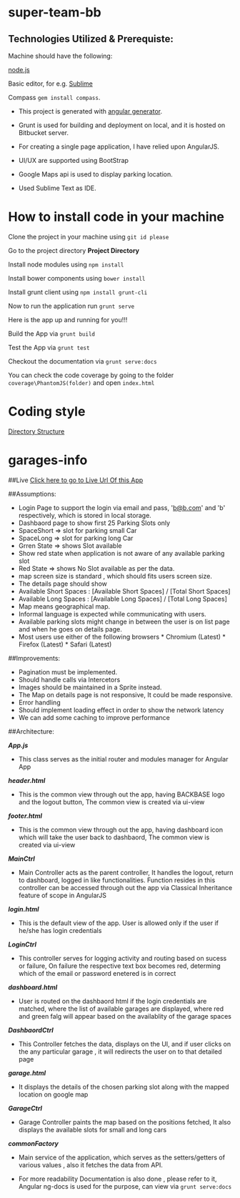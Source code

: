 # super-team-bb



## Technologies Utilized & Prerequiste:

Machine should have the following: 

[node.js](https://nodejs.org/)

Basic editor, for e.g. [Sublime](https://www.sublimetext.com/)

Compass ``gem install compass``.

* This project is generated with [angular generator](https://github.com/yeoman/generator-angular).
 
* Grunt is used for building and deployment on local, and it is hosted on Bitbucket server.
 
* For creating a single page application, I have relied upon AngularJS.
 
* UI/UX are supported using BootStrap
 
* Google Maps api is used to display parking location.
 
* Used Sublime Text as IDE.

# How to install code in your machine

Clone the project in your machine using ``git id please``

Go to the project directory **Project Directory**

Install node modules using ``npm install``

Install bower components using ``bower install``

Install grunt client using ``npm install grunt-cli``

Now to run the application run ``grunt serve``

Here is the app up and running for you!!!

Build the App via `` grunt build ``

Test the App via `` grunt test ``

Checkout the documentation via `` grunt serve:docs ``


You can check the code coverage by going to the folder `` coverage\PhantomJS(folder) `` and open `` index.html ``


# Coding style

[Directory Structure ](https://scotch.io/tutorials/angularjs-best-practices-directory-structure#a-better-structure-and-foundation)


# garages-info

##Live
[Click here to go to Live Url Of this App](http://mohit_kanwar.bitbucket.org/garage/#/)




##Assumptions:
 * Login Page to support the login via email and pass, 'b@b.com' and 'b' respectively, which is stored in local storage.
 * Dashbaord page to show first 25 Parking Slots only
 * SpaceShort => slot for parking small Car
 * SpaceLong => slot for parking long Car
 * Grren State => shows Slot available
 * Show red state when application is not aware of any available parking slot
 * Red State => shows No Slot available as per the data.
 * map screen size is standard , which should fits users screen size.
 * The details page should show 
 * Available Short Spaces : [Available Short Spaces] / [Total Short Spaces]
 * Available Long Spaces : [Available Long Spaces] / [Total Long Spaces]
 * Map means geographical map.
 * Informal language is expected while communicating with users.
 * Available parking slots might change in between the user is on list page and when he goes on details page.
 * Most users use either of the following browsers
        * Chromium (Latest)
        * Firefox (Latest)
        * Safari (Latest)

##Improvements:

 * Pagination must be implemented.
 * Should handle calls via Intercetors
 * Images should be maintained in a Sprite instead.
 * The Map on details page is not responsive, It could be made responsive.
 * Error handling
 * Should implement loading effect in order to show the network latency
 * We can add some caching to improve performance

##Architecture:


***App.js***

 * This class serves as the initial router and modules manager for Angular App


***header.html***

 * This is the common view through out the app, having BACKBASE logo and the logout button, The common view is created via ui-view


***footer.html***

 * This is the common view through out the app, having dashboard icon which will take the user back to dashbaord, The common view is created via ui-view

***MainCtrl***

 * Main Controller acts as the parent controller, It handles the logout, return to dashboard, logged in like functionalities. Function resides in this controller can be accessed through out the app via Classical Inheritance feature of scope in AngularJS

***login.html***

 * This is the default view of the app. User is allowed only if the user if he/she has login credentials

***LoginCtrl***

 * This controller serves for logging activity and routing based on sucess or failure, On failure the respective text box becomes red, determing which of the email or password enetered is in correct


***dashboard.html***

 * User is routed on the dashbaord html if the login credentials are matched, where the list of available garages are displayed, where red and green falg will appear based on the availablity of the garage spaces

***DashbaordCtrl***

 * This Controller fetches the data, displays on the UI, and if user clicks on the any particular garage , it will redirects the user on to that detailed page

***garage.html***

 * It displays the details of the chosen parking slot along with the mapped location on google map

***GarageCtrl***

 * Garage Controller paints the map based on the positions fetched, It also displays the available slots for small and long cars

***commonFactory***

 * Main service of the application, which serves as the setters/getters of various values , also it fetches the data from API.

 * For more readability Documentation is also done , please refer to it, Angular  ng-docs is used for the purpose, can view via `` grunt serve:docs ``

